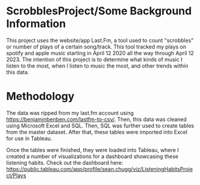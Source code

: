 # ScrobblesProject/Some Background Information
This project uses the website/app Last.Fm, a tool used to count "scrobbles" or number of plays of a certain song/track.
This tool tracked my plays on spotify and apple music starting in April 12 2020 all the way through April 12 2023. 
The intention of this project is to determine what kinds of music I listen to the most, when I listen to music the most, and other trends within this data. 

# Methodology 
The data was ripped from my last.fm account using https://benjaminbenben.com/lastfm-to-csv/.
Then, this data was cleaned using Microsoft Excel and SQL. Then, SQL was further used to create tables from the master dataset. After that, these tables were imported into Excel for use in Tableau.

Once the tables were finished, they were loaded into Tableau, where I created a number of visualizations for a dashboard showcasing these listening habits. Check out the dashboard here: https://public.tableau.com/app/profile/sean.chugg/viz/ListeningHabitsProject/Plays
